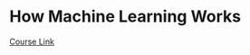 # How Machine Learning Works

[Course Link](https://app.pluralsight.com/library/courses/how-machine-learning-works/table-of-contents)
